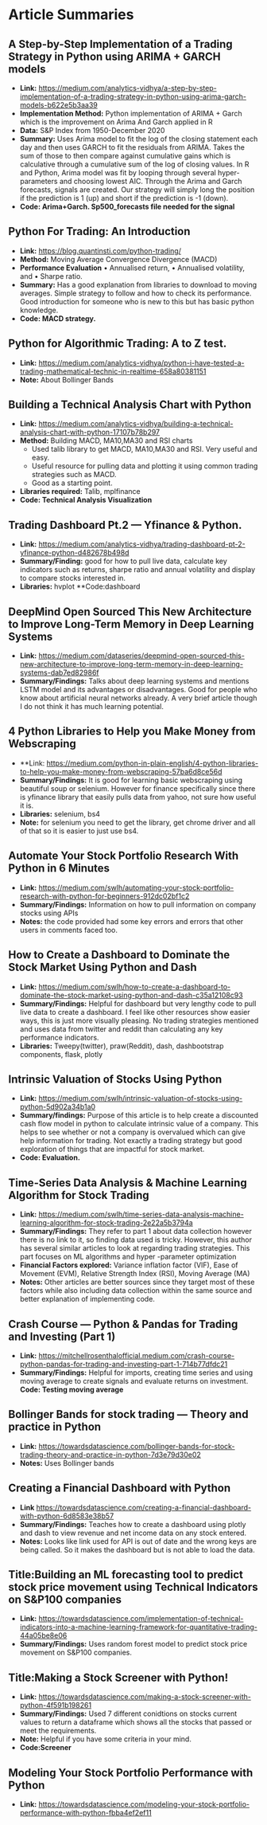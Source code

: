 # Article Summaries 


## A Step-by-Step Implementation of a Trading Strategy in Python using ARIMA + GARCH models 

* **Link:** https://medium.com/analytics-vidhya/a-step-by-step-implementation-of-a-trading-strategy-in-python-using-arima-garch-models-b622e5b3aa39 
* **Implementation Method:** Python implementation of ARIMA + Garch which is the improvement on Arima And Garch applied in R
* **Data:** S&P Index from 1950-December 2020
* **Summary:** Uses Arima model to fit the log of the closing statement each day and then uses GARCH to fit the residuals from ARIMA. Takes the sum of those to then compare against cumulative gains which is calculative through a cumulative sum of the log of closing values. 
In R and Python, Arima model was fit by looping through several hyper-parameters and choosing lowest AIC. Through the Arima and Garch forecasts, signals are created. Our strategy will simply long the position if the prediction is 1 (up) and short if the prediction is -1 (down). 
* **Code: Arima+Garch. Sp500_forecasts file needed for the signal**

<h2>

## Python For Trading: An Introduction

* **Link:** https://blog.quantinsti.com/python-trading/
* **Method:** Moving Average Convergence Divergence (MACD)
* **Performance Evaluation**
•	Annualised return,
•	Annualised volatility, and
•	Sharpe ratio.
* **Summary:** Has a good explanation from libraries to download to moving averages. Simple strategy to follow and how to check its performance. Good introduction for someone who is new to this but has basic python knowledge. 
* **Code: MACD strategy.**

<h2>



## Python for Algorithmic Trading: A to Z test.
* **Link:** https://medium.com/analytics-vidhya/python-i-have-tested-a-trading-mathematical-technic-in-realtime-658a80381151
* **Note:** About Bollinger Bands 

<h2> 
  


## Building a Technical Analysis Chart with Python
* **Link:** https://medium.com/analytics-vidhya/building-a-technical-analysis-chart-with-python-17107b78b297
* **Method:** Building MACD, MA10,MA30 and RSI charts
  *	Used talib library to get MACD, MA10,MA30 and RSI. Very useful and easy. 
  *	Useful resource for pulling data and plotting it using common trading strategies such as MACD. 
  *	Good as a starting point. 
* **Libraries required:** Talib, mplfinance 
* **Code: Technical Analysis Visualization**
<h2>
  


## Trading Dashboard Pt.2 — Yfinance & Python.
* **Link:** https://medium.com/analytics-vidhya/trading-dashboard-pt-2-yfinance-python-d482678b498d
* **Summary/Finding:** good for how to pull live data, calculate key indicators such as returns, sharpe ratio and annual volatility and display to compare stocks interested in. 
* **Libraries:** hvplot
**Code:dashboard 
<h2>



## DeepMind Open Sourced This New Architecture to Improve Long-Term Memory in Deep Learning Systems
* **Link:** https://medium.com/dataseries/deepmind-open-sourced-this-new-architecture-to-improve-long-term-memory-in-deep-learning-systems-dab7ed82986f
* **Summary/Findings:** Talks about deep learning systems and mentions LSTM model and its advantages or disadvantages. Good for people who know about artificial neural networks already. A very brief article though I do not think it has much learning potential.
<h2>
  


## 4 Python Libraries to Help you Make Money from Webscraping
* **Link: https://medium.com/python-in-plain-english/4-python-libraries-to-help-you-make-money-from-webscraping-57ba6d8ce56d
* **Summary/Findings:** It is good for learning basic webscraping using beautiful soup or selenium. However for finance specifically since there is yfinance library that easily pulls data from yahoo, not sure how useful it is. 
* **Libraries:** selenium, bs4
* **Note:** for selenium you need to get the library, get chrome driver and all of that so it is easier to just use bs4. 
<h2> 
  

## Automate Your Stock Portfolio Research With Python in 6 Minutes
* **Link:** https://medium.com/swlh/automating-your-stock-portfolio-research-with-python-for-beginners-912dc02bf1c2
* **Summary/Findings:** Information on how to pull information on company stocks using APIs
* **Notes:** the code provided had some key errors and errors that other users in comments faced too. 
<h2>
  
## How to Create a Dashboard to Dominate the Stock Market Using Python and Dash
* **Link:** https://medium.com/swlh/how-to-create-a-dashboard-to-dominate-the-stock-market-using-python-and-dash-c35a12108c93
* **Summary/Findings:** Helpful for dashboard but very lengthy code to pull live data to create a dashboard. I feel like other resources show easier ways, this is just more visually pleasing. No trading strategies mentioned and uses data from twitter and reddit than calculating any key performance indicators. 
* **Libraries:** Tweepy(twitter), praw(Reddit), dash, dashbootstrap components, flask, plotly
<h2>



## Intrinsic Valuation of Stocks Using Python
* **Link:** https://medium.com/swlh/intrinsic-valuation-of-stocks-using-python-5d902a34b1a0
* **Summary/findings:** Purpose of this article is to help create a discounted cash flow model in python to calculate intrinsic value of a company. This helps to see whether or not a company is overvalued which can give help information for trading. Not exactly a trading strategy but good exploration of things that are impactful for stock market. 
* **Code: Evaluation.**
<h2>



## Time-Series Data Analysis & Machine Learning Algorithm for Stock Trading
* **Link:** https://medium.com/swlh/time-series-data-analysis-machine-learning-algorithm-for-stock-trading-2e22a5b3794a
* **Summary/Findings:** They refer to part 1 about data collection however there is no link to it, so finding data used is tricky. However, this author has several similar articles to look at regarding trading strategies. This part focuses on ML algorithms and hyper -parameter optimization
* **Financial Factors explored:** Variance inflation factor (VIF), Ease of Movement (EVM), Relative Strength Index (RSI), Moving Average (MA)
* **Notes:** Other articles are better sources since they target most of these factors while also including data collection within the same source and better explanation of implementing code. 
<h2>
  

## Crash Course — Python & Pandas for Trading and Investing (Part 1)
* **Link:** https://mitchellrosenthalofficial.medium.com/crash-course-python-pandas-for-trading-and-investing-part-1-714b77dfdc21
* **Summary/Findings:** Helpful for imports, creating time series and using moving average to create signals and evaluate returns on investment. 
**Code: Testing moving average** 
<h2>

## Bollinger Bands for stock trading — Theory and practice in Python
* **Link:** https://towardsdatascience.com/bollinger-bands-for-stock-trading-theory-and-practice-in-python-7d3e79d30e02
* **Notes:** Uses Bollinger bands
<h2>

## Creating a Financial Dashboard with Python
* **Link**  https://towardsdatascience.com/creating-a-financial-dashboard-with-python-6d8583e38b57
* **Summary/Findings:** Teaches how to create a dashboard using plotly and dash to view revenue and net income data on any stock entered. 
* **Notes:** Looks like link used for API is out of date and the wrong keys are being called. So it makes the dashboard but is not able to load the data. 
<h2>


## Title:Building an ML forecasting tool to predict stock price movement using Technical Indicators on S&P100 companies
* **Link:** https://towardsdatascience.com/implementation-of-technical-indicators-into-a-machine-learning-framework-for-quantitative-trading-44a05be8e06
* **Summary/Findings:** Uses random forest model to predict stock price movement on S&P100 companies.
<h2>

## Title:Making a Stock Screener with Python!
* **Link:** https://towardsdatascience.com/making-a-stock-screener-with-python-4f591b198261
* **Summary/Findings:** Used 7 different conidtions on stocks current values to return a dataframe which shows all the stocks that passed or meet the requirements. 
* **Note:** Helpful if you have some criteria in your mind. 
* **Code:Screener**
<h2>

## Modeling Your Stock Portfolio Performance with Python
* **Link:** https://towardsdatascience.com/modeling-your-stock-portfolio-performance-with-python-fbba4ef2ef11
<h2>


<h1> 




